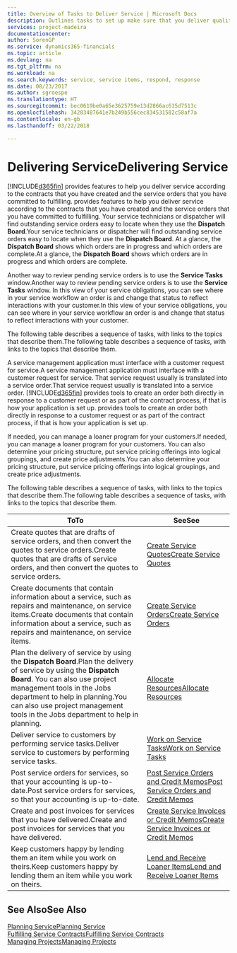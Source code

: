 ```yaml
---
title: Overview of Tasks to Deliver Service | Microsoft Docs
description: Outlines tasks to set up make sure that you deliver quality service and live up to agreements with customers.
services: project-madeira
documentationcenter: 
author: SorenGP
ms.service: dynamics365-financials
ms.topic: article
ms.devlang: na
ms.tgt_pltfrm: na
ms.workload: na
ms.search.keywords: service, service items, respond, response
ms.date: 08/23/2017
ms.author: sgroespe
ms.translationtype: HT
ms.sourcegitcommit: bec0619be0a65e3625759e13d2866ac615d7513c
ms.openlocfilehash: 34283487641e7b249b556cec834531582c58af7a
ms.contentlocale: en-gb
ms.lasthandoff: 03/22/2018

---
```

# <a name="delivering-service"></a><span data-ttu-id="50eaa-103">Delivering Service</span><span class="sxs-lookup"><span data-stu-id="50eaa-103">Delivering Service</span></span>
[!INCLUDE[d365fin](includes/d365fin_md.md)]<span data-ttu-id="50eaa-104"> provides features to help you deliver service according to the contracts that you have created and the service orders that you have committed to fulfilling.</span><span class="sxs-lookup"><span data-stu-id="50eaa-104"> provides features to help you deliver service according to the contracts that you have created and the service orders that you have committed to fulfilling.</span></span> <span data-ttu-id="50eaa-105">Your service technicians or dispatcher will find outstanding service orders easy to locate when they use the **Dispatch Board**.</span><span class="sxs-lookup"><span data-stu-id="50eaa-105">Your service technicians or dispatcher will find outstanding service orders easy to locate when they use the **Dispatch Board**.</span></span> <span data-ttu-id="50eaa-106">At a glance, the **Dispatch Board** shows which orders are in progress and which orders are complete.</span><span class="sxs-lookup"><span data-stu-id="50eaa-106">At a glance, the **Dispatch Board** shows which orders are in progress and which orders are complete.</span></span>  
  
<span data-ttu-id="50eaa-107">Another way to review pending service orders is to use the **Service Tasks** window.</span><span class="sxs-lookup"><span data-stu-id="50eaa-107">Another way to review pending service orders is to use the **Service Tasks** window.</span></span> <span data-ttu-id="50eaa-108">In this view of your service obligations, you can see where in your service workflow an order is and change that status to reflect interactions with your customer.</span><span class="sxs-lookup"><span data-stu-id="50eaa-108">In this view of your service obligations, you can see where in your service workflow an order is and change that status to reflect interactions with your customer.</span></span>  
  
<span data-ttu-id="50eaa-109">The following table describes a sequence of tasks, with links to the topics that describe them.</span><span class="sxs-lookup"><span data-stu-id="50eaa-109">The following table describes a sequence of tasks, with links to the topics that describe them.</span></span>   

<span data-ttu-id="50eaa-110">A service management application must interface with a customer request for service.</span><span class="sxs-lookup"><span data-stu-id="50eaa-110">A service management application must interface with a customer request for service.</span></span> <span data-ttu-id="50eaa-111">That service request usually is translated into a service order.</span><span class="sxs-lookup"><span data-stu-id="50eaa-111">That service request usually is translated into a service order.</span></span> [!INCLUDE[d365fin](includes/d365fin_md.md)]<span data-ttu-id="50eaa-112"> provides tools to create an order both directly in response to a customer request or as part of the contract process, if that is how your application is set up.</span><span class="sxs-lookup"><span data-stu-id="50eaa-112"> provides tools to create an order both directly in response to a customer request or as part of the contract process, if that is how your application is set up.</span></span>  
  
<span data-ttu-id="50eaa-113">If needed, you can manage a loaner program for your customers.</span><span class="sxs-lookup"><span data-stu-id="50eaa-113">If needed, you can manage a loaner program for your customers.</span></span> <span data-ttu-id="50eaa-114">You can also determine your pricing structure, put service pricing offerings into logical groupings, and create price adjustments.</span><span class="sxs-lookup"><span data-stu-id="50eaa-114">You can also determine your pricing structure, put service pricing offerings into logical groupings, and create price adjustments.</span></span>  
  
<span data-ttu-id="50eaa-115">The following table describes a sequence of tasks, with links to the topics that describe them.</span><span class="sxs-lookup"><span data-stu-id="50eaa-115">The following table describes a sequence of tasks, with links to the topics that describe them.</span></span>   
  
|<span data-ttu-id="50eaa-116">**To**</span><span class="sxs-lookup"><span data-stu-id="50eaa-116">**To**</span></span>|<span data-ttu-id="50eaa-117">**See**</span><span class="sxs-lookup"><span data-stu-id="50eaa-117">**See**</span></span>|  
|------------|-------------|  
|<span data-ttu-id="50eaa-118">Create quotes that are drafts of service orders, and then convert the quotes to service orders.</span><span class="sxs-lookup"><span data-stu-id="50eaa-118">Create quotes that are drafts of service orders, and then convert the quotes to service orders.</span></span>|[<span data-ttu-id="50eaa-119">Create Service Quotes</span><span class="sxs-lookup"><span data-stu-id="50eaa-119">Create Service Quotes</span></span>](service-how-to-create-service-quotes.md)|
|<span data-ttu-id="50eaa-120">Create documents that contain information about a service, such as repairs and maintenance, on service items.</span><span class="sxs-lookup"><span data-stu-id="50eaa-120">Create documents that contain information about a service, such as repairs and maintenance, on service items.</span></span>|[<span data-ttu-id="50eaa-121">Create Service Orders</span><span class="sxs-lookup"><span data-stu-id="50eaa-121">Create Service Orders</span></span>](service-how-to-create-service-orders.md)|
|<span data-ttu-id="50eaa-122">Plan the delivery of service by using the **Dispatch Board**.</span><span class="sxs-lookup"><span data-stu-id="50eaa-122">Plan the delivery of service by using the **Dispatch Board**.</span></span> <span data-ttu-id="50eaa-123">You can also use project management tools in the Jobs department to help in planning.</span><span class="sxs-lookup"><span data-stu-id="50eaa-123">You can also use project management tools in the Jobs department to help in planning.</span></span>|[<span data-ttu-id="50eaa-124">Allocate Resources</span><span class="sxs-lookup"><span data-stu-id="50eaa-124">Allocate Resources</span></span>](service-how-to-allocate-resources.md)|  
|<span data-ttu-id="50eaa-125">Deliver service to customers by performing service tasks.</span><span class="sxs-lookup"><span data-stu-id="50eaa-125">Deliver service to customers by performing service tasks.</span></span>|[<span data-ttu-id="50eaa-126">Work on Service Tasks</span><span class="sxs-lookup"><span data-stu-id="50eaa-126">Work on Service Tasks</span></span>](service-how-to-work-on-service-tasks.md)|  
|<span data-ttu-id="50eaa-127">Post service orders for services, so that your accounting is up-to-date.</span><span class="sxs-lookup"><span data-stu-id="50eaa-127">Post service orders for services, so that your accounting is up-to-date.</span></span>|[<span data-ttu-id="50eaa-128">Post Service Orders and Credit Memos</span><span class="sxs-lookup"><span data-stu-id="50eaa-128">Post Service Orders and Credit Memos</span></span>](service-how-to-post-service-orders.md)|  
|<span data-ttu-id="50eaa-129">Create and post invoices for services that you have delivered.</span><span class="sxs-lookup"><span data-stu-id="50eaa-129">Create and post invoices for services that you have delivered.</span></span>|[<span data-ttu-id="50eaa-130">Create Service Invoices or Credit Memos</span><span class="sxs-lookup"><span data-stu-id="50eaa-130">Create Service Invoices or Credit Memos</span></span>](service-how-create-invoices.md)|  
|<span data-ttu-id="50eaa-131">Keep customers happy by lending them an item while you work on theirs.</span><span class="sxs-lookup"><span data-stu-id="50eaa-131">Keep customers happy by lending them an item while you work on theirs.</span></span>| [<span data-ttu-id="50eaa-132">Lend and Receive Loaner Items</span><span class="sxs-lookup"><span data-stu-id="50eaa-132">Lend and Receive Loaner Items</span></span>](service-how-to-lend-receive-loaners.md)|
  
## <a name="see-also"></a><span data-ttu-id="50eaa-133">See Also</span><span class="sxs-lookup"><span data-stu-id="50eaa-133">See Also</span></span>  
[<span data-ttu-id="50eaa-134">Planning Service</span><span class="sxs-lookup"><span data-stu-id="50eaa-134">Planning Service</span></span>](service-plan-service.md)  
[<span data-ttu-id="50eaa-135">Fulfilling Service Contracts</span><span class="sxs-lookup"><span data-stu-id="50eaa-135">Fulfilling Service Contracts</span></span>](service-fulfill-service-contracts.md)  
[<span data-ttu-id="50eaa-136">Managing Projects</span><span class="sxs-lookup"><span data-stu-id="50eaa-136">Managing Projects</span></span>](projects-manage-projects.md)  

